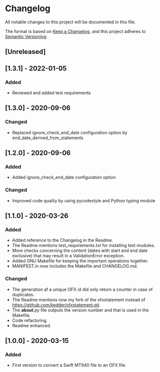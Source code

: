 # Changelog

All notable changes to this project will be documented in this file.

The format is based on [Keep a Changelog](https://keepachangelog.com/en/1.0.0/),
and this project adheres to [Semantic Versioning](https://semver.org/spec/v2.0.0.html).

## [Unreleased]

## [1.3.1] - 2022-01-05

### Added

  - Reviewed and added test requirements

## [1.3.0] - 2020-09-06

### Changed

  - Replaced ignore_check_end_date configuration option by end_date_derived_from_statements

## [1.2.0] - 2020-09-06

### Added

  - Added ignore_check_end_date configuration option

### Changed

  - Improved code quality by using pycodestyle and Python typing module

## [1.1.0] - 2020-03-26

### Added

  - Added reference to the Changelog in the Readme.
  - The Readme mentions test_requirements.txt for installing test modules.
  - More checks concerning the content (dates with start and end
  date exclusive) that may result in a ValidationError exception.
  - Added GNU Makefile for keeping the important operations together.
  - MANIFEST.in now includes the Makefile and CHANGELOG.md.

### Changed

  - The generation af a unique OFX id did only return a counter in
  case of duplicates.
  - The Readme mentions now my fork of the ofxstatement instead of
  https://github.com/kedder/ofxstatement.git.
  - The __about__.py file outputs the version number and that is
  used in the Makefile.
  - Code refactoring.
  - Readme enhanced.

## [1.0.0] - 2020-03-15

### Added

  - First version to convert a Swift MT940 file to an OFX file.

